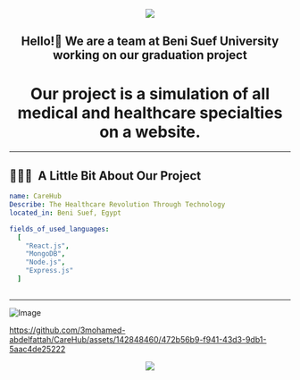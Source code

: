 <p align="center">
  <img src="https://capsule-render.vercel.app/api?type=waving&color=gradient&text=Hello!&height=100&section=header"/>
</p>


<h2 align="center">Hello!👋 We are a team at Beni Suef University working on our graduation project</h2>




<h1 align="center">
Our project is a simulation of all medical and healthcare specialties on a website.
</h1>



---

<h2> 👨🏻‍💻 &nbsp;A Little Bit About Our Project</h2>

```yaml
name: CareHub
Describe: The Healthcare Revolution Through Technology
located_in: Beni Suef, Egypt

fields_of_used_languages:
  [
    "React.js",
    "MongoDB",
    "Node.js",
    "Express.js"
  ]
  
```
  
---  
![Image](https://github.com/3mohamed-abdelfattah/Virtual_Project/assets/142848460/6ea29633-324c-4968-b919-7eb569623927)




https://github.com/3mohamed-abdelfattah/CareHub/assets/142848460/472b56b9-f941-43d3-9db1-5aac4de25222





<p align="center">
  <img src="https://capsule-render.vercel.app/api?type=waving&color=gradient&height=100&section=footer"/>
</p>
